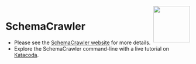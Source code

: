 <img src="https://raw.githubusercontent.com/schemacrawler/SchemaCrawler/master/schemacrawler-website/src/site/resources/images/schemacrawler_logo.png" height="100px" width="100px" align="right" />

# SchemaCrawler

* Please see the [SchemaCrawler website](https://www.schemacrawler.com/) for more details.
* Explore the SchemaCrawler command-line with a live tutorial on [Katacoda](https://www.katacoda.com/schemacrawler).
